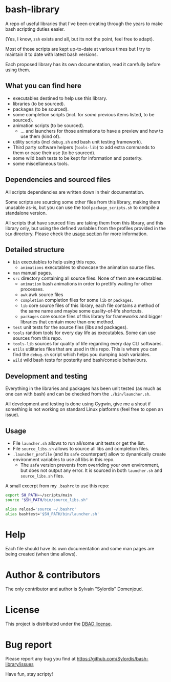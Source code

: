 # bash-library
A repo of useful libraries that I've been creating through the years to make bash scripting duties easier.

(Yes, I know, `zsh` exists and all, but its not the point, feel free to adapt).

Most of those scripts are kept up-to-date at various times but I try to maintain it to date with latest bash versions.

Each proposed library has its own documentation, read it carefully before using them.

## What you can find here
- executables destined to help use this library.
- libraries (to be sourced).
- packages (to be sourced).
- some completion scripts (incl. for *some* previous items listed, to be sourced).
- animation scripts (to be sourced).
  - ... and launchers for those animations to have a preview and how to use them (kind of).
- utility scripts (incl `debug.sh` and bash unit testing framework).
- Third party software helpers (`tools-lib`) to add extra commands to them or ease their use (to  be sourced).
- some wild bash tests to be kept for information and posterity.
- some miscellaneous tools.

## Dependencies and sourced files
All scripts dependencies are written down in their documentation.

Some scripts are sourcing some other files from this library, making them unusable as-is, but you can use the tool `package_scripts.sh` to compile a standalone version.

All scripts that have sourced files are taking them from this library, and this library only, but using the defined variables from the profiles provided in the `bin` directory.
Please check the [usage section](#usage) for more information.

## Detailed structure
- `bin` executables to help using this repo.
  - `animations` executables to showcase the animation source files.
- `man` manual pages.
- `src` directory containing all source files. None of them are executables.
  - `animation` bash animations in order to prettify waiting for other processes.
  - `awk` awk source files
  - `completion` completion files for some `lib` or `packages`.
  - `lib` core source files of this library, each file contains a method of the same name and maybe some quality-of-life shortcuts.
  - `packages` core source files of this library for frameworks and bigger libraries that contain more than one method.
- `test` unit tests for the source files (libs and packages).
- `tools` random tools for every day life as executables. Some can use sources from this repo.
- `tools-lib` sources for quality of life regarding every day CLI softwares.
- `utils` utilitaries files that are used in this repo. This is where you can find the `debug.sh` script which helps you dumping bash variables.
- `wild` wild bash tests for posterity and bash/console behaviours.

## Development and testing
Everything in the libraries and packages has been unit tested (as much as one can with bash) and can be checked from the `./bin/launcher.sh`.

All development and testing is done using Cygwin, give me a shout if something is not working on standard Linux platforms (feel free to open an issue).

## Usage
- File `launcher.sh` allows to run all/some unit tests or get the list.
- File `source_libs.sh` allows to source all libs and completion files.
- `.launcher_profile` (and its `safe` counterpart) allow to dynamically create environment variables to use all libs in this repo.
  - The `safe` version prevents from overriding your own environment, but does not output any error. It is sourced in both `launcher.sh` and `source_libs.sh` files.

A small excerpt from my `.bashrc` to use this repo:
```sh
export SH_PATH=~/scripts/main
source "$SH_PATH/bin/source_libs.sh"

alias reload='source ~/.bashrc'
alias bashtest='$SH_PATH/bin/launcher.sh'
```

# Help

Each file should have its own documentation and some man pages are being created (when time allows).

# Author & contributors

The only contributor and author is Sylvain "Sylordis" Domenjoud.

# License

This project is distributed under the [DBAD license](https://dbad-license.org/).

# Bug report

Please report any bug you find at https://github.com/Sylordis/bash-library/issues

Have fun, stay scripty!
